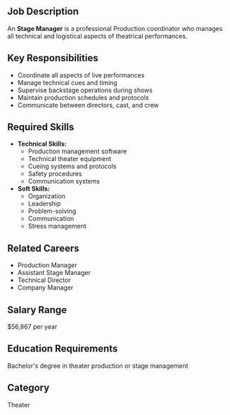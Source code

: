 ## Job Description
An **Stage Manager** is a professional Production coordinator who manages all technical and logistical aspects of theatrical performances.

## Key Responsibilities
- Coordinate all aspects of live performances
- Manage technical cues and timing
- Supervise backstage operations during shows
- Maintain production schedules and protocols
- Communicate between directors, cast, and crew

## Required Skills
- **Technical Skills:**
  - Production management software
  - Technical theater equipment
  - Cueing systems and protocols
  - Safety procedures
  - Communication systems
- **Soft Skills:**
  - Organization
  - Leadership
  - Problem-solving
  - Communication
  - Stress management

## Related Careers
- Production Manager
- Assistant Stage Manager
- Technical Director
- Company Manager

## Salary Range
$56,867 per year

## Education Requirements
Bachelor's degree in theater production or stage management

## Category
Theater

